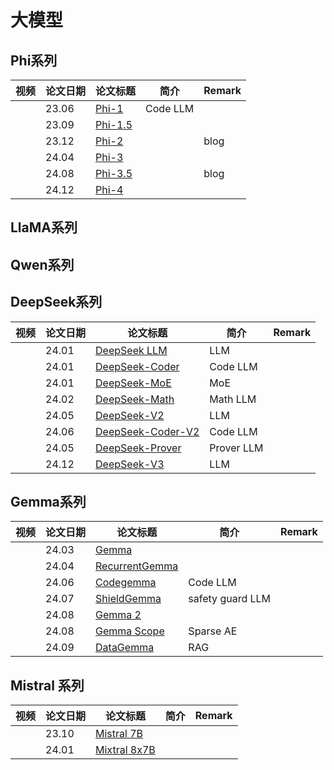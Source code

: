 # 大模型

## Phi系列

| 视频 | 论文日期 | 论文标题      | 简介              | Remark |
|------|----------|---------------|-------------------|--------|
|      | 23.06    | [Phi-1](https://arxiv.org/abs/2306.11644)  |     Code LLM     |        |
|      | 23.09    | [Phi-1.5](https://arxiv.org/abs/2309.05463)  |          |        |
|      | 23.12    | [Phi-2](https://www.microsoft.com/en-us/research/blog/phi-2-the-surprising-power-of-small-language-models/)  |              |     blog   |
|      | 24.04    | [Phi-3](https://arxiv.org/abs/2404.14219)  |          |        |
|      | 24.08    | [Phi-3.5](https://techcommunity.microsoft.com/blog/azure-ai-services-blog/discover-the-new-multi-lingual-high-quality-phi-3-5-slms/4225280)  |          |     blog   |
|      | 24.12    | [Phi-4](https://arxiv.org/pdf/2412.08905)  |              |        |

## LlaMA系列

## Qwen系列

## DeepSeek系列

| 视频 | 论文日期 | 论文标题      | 简介              | Remark |
|------|----------|---------------|-------------------|--------|
|      | 24.01    | [DeepSeek LLM](https://arxiv.org/abs/2401.02954)  |      LLM        |        |
|      | 24.01    | [DeepSeek-Coder](https://arxiv.org/abs/2401.14196)  |    Code LLM      |        |
|      | 24.01    | [DeepSeek-MoE](https://arxiv.org/abs/2401.06066)  |      MoE        |        |
|      | 24.02    | [DeepSeek-Math](https://arxiv.org/abs/2402.03300)  |      Math LLM        |        |
|      | 24.05    | [DeepSeek-V2](https://arxiv.org/abs/2405.04434)  |     LLM      |        |
|      | 24.06    | [DeepSeek-Coder-V2](https://github.com/deepseek-ai)  |      Code LLM        |        |
|      | 24.05    | [DeepSeek-Prover](https://arxiv.org/abs/2405.14333)  |    Prover LLM      |        |
|      | 24.12    | [DeepSeek-V3](https://arxiv.org/abs/2412.19437)  |     LLM      |        |



## Gemma系列

| 视频 | 论文日期 | 论文标题      | 简介              | Remark |
|------|----------|---------------|-------------------|--------|
|      | 24.03    | [Gemma](https://arxiv.org/abs/2403.08295)  |          |        |
|      | 24.04     | [RecurrentGemma](https://arxiv.org/abs/2404.07839)  |              |        |
|      | 24.06     | [Codegemma](https://arxiv.org/abs/2406.11409)  |      Code LLM        |        |
|      | 24.07     | [ShieldGemma](https://arxiv.org/abs/2407.21772)  |      safety guard LLM        |        |
|      | 24.08     | [Gemma 2](https://arxiv.org/abs/2408.00118)  |              |        |
|      | 24.08     | [Gemma Scope](https://arxiv.org/abs/2408.05147)  |       Sparse AE       |        |
|      | 24.09     | [DataGemma](https://arxiv.org/pdf/2409.13741)  |       RAG       |        |

## Mistral 系列

| 视频 | 论文日期 | 论文标题      | 简介              | Remark |
|------|----------|---------------|-------------------|--------|
|      | 23.10    | [Mistral 7B](https://arxiv.org/pdf/2310.06825)  |          |        |
|      | 24.01     | [Mixtral 8x7B](https://arxiv.org/pdf/2401.04088)  |              |        |
